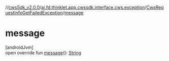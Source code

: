 //[cwsSdk_v2.0.0](../../../index.md)/[ai.fd.thinklet.app.cwssdk.interface.cws.exception](../index.md)/[CwsRequestInfoGetFailedException](index.md)/[message](message.md)

# message

[androidJvm]\
open override fun [message](message.md)(): [String](https://kotlinlang.org/api/latest/jvm/stdlib/kotlin/-string/index.html)
